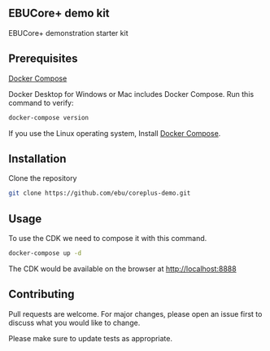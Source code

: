 ## EBUCore+ demo kit

EBUCore+ demonstration starter kit

## Prerequisites

[Docker Compose](https://docs.docker.com/compose/)

Docker Desktop for Windows or Mac includes Docker Compose. Run this command to verify:

```bash
docker-compose version
```

If you use the Linux operating system, Install [Docker Compose](https://docs.docker.com/compose/install/).

## Installation

Clone the repository

```bash
git clone https://github.com/ebu/coreplus-demo.git
```

## Usage

To use the CDK we need to compose it with this command.

```bash
docker-compose up -d
```

The CDK would be available on the browser at [http://localhost:8888](http://localhost:8888)

## Contributing

Pull requests are welcome. For major changes, please open an issue first to discuss what you would like to change.

Please make sure to update tests as appropriate.
